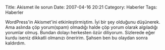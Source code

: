 Title: Akismet ile sorun
Date: 2007-04-16 20:21
Category: Haberler
Tags: Haberler

WordPress'in Akismet'ini etkinleştirmiştim. İyi bir şey olduğunu
düşünerek. Ama aslında çöp yorum(spam) olmadığı halde çöp yorum olarak
algıladığı yorumlar olmuş. Bundan dolayı herkesten özür diliyorum.
Sizlerede eğer kurdu iseniz dikkatli olmanızı öneririm. Şahsen ben bu
olaydan sonra kaldırdım.
